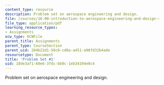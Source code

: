 ```yaml
---
content_type: resource
description: Problem set on aerospace engineering and design.
file: /courses/16-00-introduction-to-aerospace-engineering-and-design-spring-2003/18de3af160e63fdcbb0c1eb34194e0c4_HW1_03.pdf
file_type: application/pdf
learning_resource_types:
- Assignments
ocw_type: OCWFile
parent_title: Assignments
parent_type: CourseSection
parent_uid: 284b22d1-58c0-cd0a-a451-a98fd32b4ade
resourcetype: Document
title: 'Problem Set #1'
uid: 18de3af1-60e6-3fdc-bb0c-1eb34194e0c4
---
```

Problem set on aerospace engineering and design.

